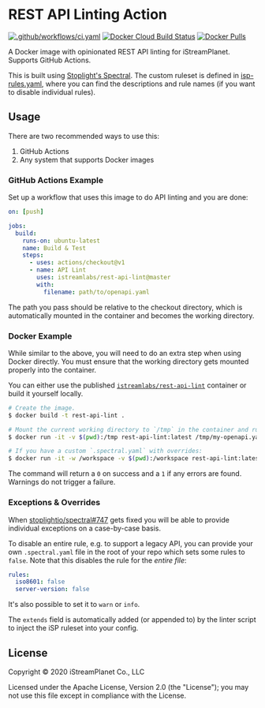 # REST API Linting Action

[![.github/workflows/ci.yaml](https://github.com/istreamlabs/rest-api-lint/workflows/.github/workflows/ci.yaml/badge.svg)](https://github.com/istreamlabs/rest-api-lint/actions?query=workflow%3A.github%2Fworkflows%2Fci.yaml) [![Docker Cloud Build Status](https://img.shields.io/docker/cloud/build/istreamlabs/rest-api-lint)](https://hub.docker.com/r/istreamlabs/rest-api-lint) [![Docker Pulls](https://img.shields.io/docker/pulls/istreamlabs/rest-api-lint)](https://hub.docker.com/r/istreamlabs/rest-api-lint)

A Docker image with opinionated REST API linting for iStreamPlanet. Supports GitHub Actions.

This is built using [Stoplight's Spectral](https://stoplight.io/open-source/spectral). The custom ruleset is defined in [isp-rules.yaml](https://github.com/istreamlabs/rest-api-lint/blob/master/isp-rules.yaml), where you can find the descriptions and rule names (if you want to disable individual rules).

## Usage

There are two recommended ways to use this:

1. GitHub Actions
2. Any system that supports Docker images

### GitHub Actions Example

Set up a workflow that uses this image to do API linting and you are done:

```yaml
on: [push]

jobs:
  build:
    runs-on: ubuntu-latest
    name: Build & Test
    steps:
      - uses: actions/checkout@v1
      - name: API Lint
        uses: istreamlabs/rest-api-lint@master
        with:
          filename: path/to/openapi.yaml
```

The path you pass should be relative to the checkout directory, which is automatically mounted in the container and becomes the working directory.

### Docker Example

While similar to the above, you will need to do an extra step when using Docker directly. You must ensure that the working directory gets mounted properly into the container.

You can either use the published [`istreamlabs/rest-api-lint`](https://hub.docker.com/r/istreamlabs/rest-api-lint) container or build it yourself locally.

```sh
# Create the image.
$ docker build -t rest-api-lint .

# Mount the current working directory to `/tmp` in the container and run linting.
$ docker run -it -v $(pwd):/tmp rest-api-lint:latest /tmp/my-openapi.yaml

# If you have a custom `.spectral.yaml` with overrides:
$ docker run -it -w /workspace -v $(pwd):/workspace rest-api-lint:latest openapi.yaml
```

The command will return a `0` on success and a `1` if any errors are found. Warnings do not trigger a failure.

### Exceptions & Overrides

When [stoplightio/spectral#747](https://github.com/stoplightio/spectral/issues/747) gets fixed you will be able to provide individual exceptions on a case-by-case basis.

To disable an entire rule, e.g. to support a legacy API, you can provide your own `.spectral.yaml` file in the root of your repo which sets some rules to `false`. Note that this disables the rule for the _entire file_:

```yaml
rules:
  iso8601: false
  server-version: false
```

It's also possible to set it to `warn` or `info`.

The `extends` field is automatically added (or appended to) by the linter script to inject the iSP ruleset into your config.

## License

Copyright © 2020 iStreamPlanet Co., LLC

Licensed under the Apache License, Version 2.0 (the "License"); you may not use this file except in compliance with the License.
